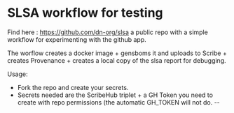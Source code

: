 # SLSA workflow for testing

Find here : https://github.com/dn-org/slsa a public repo with a simple workflow for experimenting with the github app.

The worflow creates a docker image + gensboms it and uploads to Scribe + creates Provenance + creates a local copy of the slsa report for debugging.

Usage:
 
* Fork the repo and create your secrets.
* Secrets needed are the ScribeHub triplet + a GH Token you need to create with repo permissions (the automatic GH_TOKEN will not do.
--